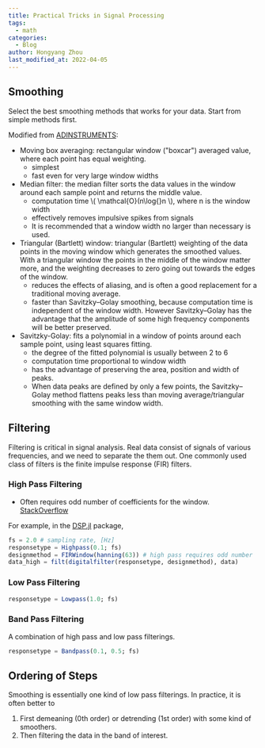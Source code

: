 ```yaml
---
title: Practical Tricks in Signal Processing
tags:
  - math
categories:
  - Blog
author: Hongyang Zhou
last_modified_at: 2022-04-05
---
```



## Smoothing

Select the best smoothing methods that works for your data. Start from simple methods first.

Modified from [ADINSTRUMENTS](https://www.adinstruments.com/support/knowledge-base/what-are-advantages-and-disadvantages-various-smoothing-functions-available):

- Moving box averaging: rectangular window ("boxcar") averaged value, where each point has equal weighting.
  - simplest
  - fast even for very large window widths
- Median filter: the median filter sorts the data values in the window around each sample point and returns the middle value.
  - computation time \\( \mathcal{O}(n\log{}n \\), where n is the window width
  - effectively removes impulsive spikes from signals
  - It is recommended that a window width no larger than necessary is used.
- Triangular (Bartlett) window: triangular (Bartlett) weighting of the data points in the moving window which generates the smoothed values. With a triangular window the points in the middle of the window matter more, and the weighting decreases to zero going out towards the edges of the window.
  - reduces the effects of aliasing, and is often a good replacement for a traditional moving average.
  - faster than Savitzky–Golay smoothing, because computation time is independent of the window width. However Savitzky–Golay has the advantage that the amplitude of some high frequency components will be better preserved.
- Savitzky-Golay: fits a polynomial in a window of points around each sample point, using least squares fitting.
  - the degree of the fitted polynomial is usually between 2 to 6
  - computation time proportional to window width
  - has the advantage of preserving the area, position and width of peaks.
  - When data peaks are defined by only a few points, the Savitzky–Golay method flattens peaks less than moving average/triangular smoothing with the same window width. 

## Filtering

Filtering is critical in signal analysis. Real data consist of signals of various frequencies, and we need to separate the them out. One commonly used class of filters is the finite impulse response (FIR) filters.

### High Pass Filtering

- Often requires odd number of coefficients for the window. [StackOverflow](https://dsp.stackexchange.com/questions/18413/why-the-number-of-filter-coefficients-in-fir-filter-has-to-be-an-odd-number)

For example, in the [DSP.jl](https://docs.juliadsp.org/latest/contents/) package,

```julia
fs = 2.0 # sampling rate, [Hz]
responsetype = Highpass(0.1; fs)
designmethod = FIRWindow(hanning(63)) # high pass requires odd number
data_high = filt(digitalfilter(responsetype, designmethod), data)
```

### Low Pass Filtering

```julia
responsetype = Lowpass(1.0; fs)
```

### Band Pass Filtering

A combination of high pass and low pass filterings.

```julia
responsetype = Bandpass(0.1, 0.5; fs)
```

## Ordering of Steps

Smoothing is essentially one kind of low pass filterings. In practice, it is often better to

1. First demeaning (0th order) or detrending (1st order) with some kind of smoothers.
2. Then filtering the data in the band of interest.